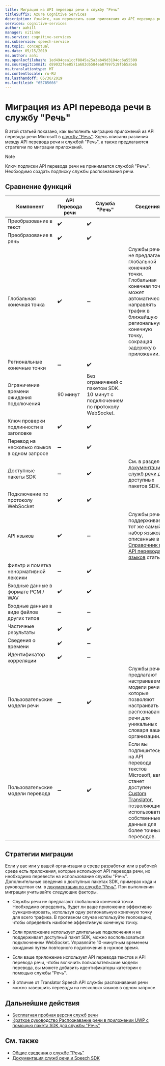 ```yaml
---
title: Миграция из API перевода речи в службу "Речь"
titleSuffix: Azure Cognitive Services
description: Узнайте, как переносить ваши приложения из API перевода речи в службы распознавания речи.
services: cognitive-services
author: aahill
manager: nitinme
ms.service: cognitive-services
ms.subservice: speech-service
ms.topic: conceptual
ms.date: 05/15/2019
ms.author: aahi
ms.openlocfilehash: 1ed494cea1ccf8845a25a3ab49d3194cc6a55509
ms.sourcegitcommit: d89032fee8571a683d6584ea87997519f6b5abeb
ms.translationtype: MT
ms.contentlocale: ru-RU
ms.lasthandoff: 05/30/2019
ms.locfileid: "65785666"
---
```

# <a name="migrate-from-the-translator-speech-api-to-the-speech-service"></a>Миграция из API перевода речи в службу "Речь"

В этой статьей показано, как выполнить миграцию приложений из API перевода речи Microsoft в [службу "Речь"](index.yml). Здесь описаны различия между API перевода речи и службой "Речь", а также предлагаются стратегии по миграции приложений.

> [!NOTE]
> Ключ подписки API перевода речи не принимается службой "Речь". Необходимо создать подписку службы распознавания речи.

## <a name="comparison-of-features"></a>Сравнение функций

| Компонент                                           | API Перевода речи                                  | Служба "Речь" | Сведения                                                                                                                                                                                                                                                                            |
|---------------------------------------------------|-----------------------------------------------------------------|------------------------------------|------------------------------------------------------------------------------------------------------------------------------------------------------------------------------------------------------------------------------------------------------------------------------------|
| Преобразование в текст                               | :heavy_check_mark:                                              | :heavy_check_mark:                 |                                                                                                                                                                                                                                                                                    |
| Преобразование в речь                             | :heavy_check_mark:                                              | :heavy_check_mark:                 |                                                                                                                                                                                                                                                                                    |
| Глобальная конечная точка                                   | :heavy_check_mark:                                              | :heavy_minus_sign:                 | Службы речи не предлагают глобальной конечной точки. Глобальная конечная точка может автоматически направлять трафик в ближайшую региональную конечную точку, сокращая задержку в приложении.                                                    |
| Региональные конечные точки                                | :heavy_minus_sign:                                              | :heavy_check_mark:                 |                                                                                                                                                                                                                                                                                    |
| Ограничение времени ожидания подключения                             | 90 минут                                               | Без ограничений с пакетом SDK. 10 минут с подключением по протоколу WebSocket.                                                                                                                                                                                                                                                                                   |
| Ключ проверки подлинности в заголовке                                | :heavy_check_mark:                                              | :heavy_check_mark:                 |                                                                                                                                                                                                                                                                                    |
| Перевод на несколько языков в одном запросе | :heavy_minus_sign:                                              | :heavy_check_mark:                 |                                                                                                                                                                                                                                                                                    |
| Доступные пакеты SDK                                    | :heavy_minus_sign:                                              | :heavy_check_mark:                 | См. в разделе [документации служб речи](index.yml) для доступных пакетов SDK.                                                                                                                                                    |
| Подключение по протоколу WebSocket                             | :heavy_check_mark:                                              | :heavy_check_mark:                 |                                                                                                                                                                                                                                                                                    |
| API языков                                     | :heavy_check_mark:                                              | :heavy_minus_sign:                 | Службы речи поддерживает тот же самый набор языков, описанные в [Справочник по API перевода языков](../translator-speech/languages-reference.md) статьи. |
| Фильтр и пометка ненормативной лексики                       | :heavy_minus_sign:                                              | :heavy_check_mark:                 |                                                                                                                                                                                                                                                                                    |
| Входные данные в формате PCM / WAV                                 | :heavy_check_mark:                                              | :heavy_check_mark:                 |                                                                                                                                                                                                                                                                                    |
| Входные данные в виде файлов других типов                         | :heavy_minus_sign:                                              | :heavy_minus_sign:                 |                                                                                                                                                                                                                                                                                    |
| Частичные результаты                                   | :heavy_check_mark:                                              | :heavy_check_mark:                 |                                                                                                                                                                                                                                                                                    |
| Сведения о времени                                       | :heavy_check_mark:                                              | :heavy_minus_sign:                 |                                                                                                                                                                 |
| Идентификатор корреляции                                    | :heavy_check_mark:                                              | :heavy_minus_sign:                 |                                                                                                                                                                                                                                                                                    |
| Пользовательские модели речи                              | :heavy_minus_sign:                                              | :heavy_check_mark:                 | Службы речи предлагают настраиваемые модели речи, которые позволяют настраивать распознавания речи для уникальных словаря вашей организации.                                                                                                                                           |
| Пользовательские модели перевода                         | :heavy_minus_sign:                                              | :heavy_check_mark:                 | Если вы подпишитесь на API перевода текстов Microsoft, вам станет доступен [Custom Translator](https://www.microsoft.com/translator/business/customization/), позволяющий использовать собственные данные для более точных переводов.                                                 |

## <a name="migration-strategies"></a>Стратегии миграции

Если у вас или у вашей организации в среде разработки или в рабочей среде есть приложения, которые используют API перевода речи, их необходимо перевести на использование службы "Речь". Дополнительные сведения о доступных пакетах SDK, примерах кода и руководствах см. в [документации по службе "Речь"](index.yml). При выполнении миграции учитывайте следующие факторы.

* Службы речи не предлагают глобальной конечной точки. Необходимо определить, будет ли ваше приложение эффективно функционировать, используя одну региональную конечную точку для всего трафика. В противном случае используйте геолокацию, чтобы определить наиболее эффективную конечную точку.

* Если приложение использует длительные подключения и не поддерживает доступный пакет SDK, можно воспользоваться подключением WebSocket. Управляйте 10-минутным временем ожидания путем повторного подключения в нужное время.

* Если ваше приложение использует API перевода текстов и API перевода речи, чтобы включить пользовательские модели перевода, вы можете добавить идентификаторы категории с помощью службы "Речь".

* В отличие от Translator Speech API службы распознавания речи можно завершить переводы на несколько языков в одном запросе.

## <a name="next-steps"></a>Дальнейшие действия

* [Бесплатная пробная версия служб речи](get-started.md)
* [Краткое руководство Распознавание речи в приложении UWP с помощью пакета SDK для службы "Речь"](quickstart-csharp-uwp.md)

## <a name="see-also"></a>См. также

* [Общие сведения о службе "Речь"](overview.md)
* [Документация служб речи и Speech SDK](https://docs.microsoft.com/azure/cognitive-services/speech-service/speech-devices-sdk-qsg)
